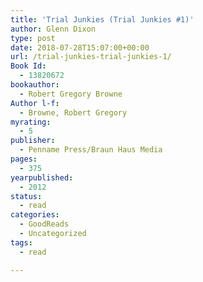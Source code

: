 ```yaml
---
title: 'Trial Junkies (Trial Junkies #1)'
author: Glenn Dixon
type: post
date: 2018-07-28T15:07:00+00:00
url: /trial-junkies-trial-junkies-1/
Book Id:
  - 13820672
bookauthor:
  - Robert Gregory Browne
Author l-f:
  - Browne, Robert Gregory
myrating:
  - 5
publisher:
  - Penname Press/Braun Haus Media
pages:
  - 375
yearpublished:
  - 2012
status:
  - read
categories:
  - GoodReads
  - Uncategorized
tags:
  - read

---
```

